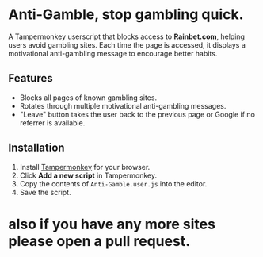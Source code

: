 # Anti-Gamble, stop gambling quick.

A Tampermonkey userscript that blocks access to **Rainbet.com**, helping users avoid gambling sites. Each time the page is accessed, it displays a motivational anti-gambling message to encourage better habits.

## Features

* Blocks all pages of known gambling sites.
* Rotates through multiple motivational anti-gambling messages.
* "Leave" button takes the user back to the previous page or Google if no referrer is available.

## Installation

1. Install [Tampermonkey](https://www.tampermonkey.net/) for your browser.
2. Click **Add a new script** in Tampermonkey.
3. Copy the contents of `Anti-Gamble.user.js` into the editor.
4. Save the script.

# also if you have any more sites please open a pull request.
